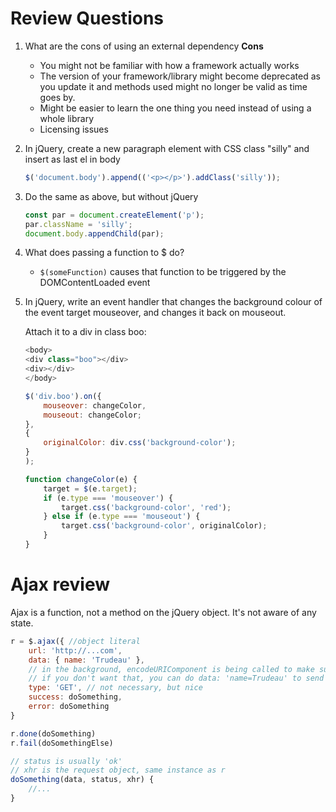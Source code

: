 # Review Questions
1. What are the cons of using an external dependency
<b>Cons</b>
    * You might not be familiar with how a framework actually works
    * The version of your framework/library might become deprecated as you update it and methods used might no longer be valid as time
goes by.
    * Might be easier to learn the one thing you need instead of using a whole library
    * Licensing issues

2. In jQuery, create a new paragraph element with CSS class "silly" and insert as last el in body
    ```javascript
    $('document.body').append(('<p></p>').addClass('silly'));
    ```
3. Do the same as above, but without jQuery
    ```javascript
    const par = document.createElement('p');
    par.className = 'silly';
    document.body.appendChild(par);
    ```

4. What does passing a function to $ do?

   * `$(someFunction)` causes that function to be triggered by the DOMContentLoaded event
5. In jQuery, write an event handler that changes the background colour of the event target
mouseover, and changes it back on mouseout.

    Attach it to a div in class boo:
    ```javascript
    <body>
    <div class="boo"></div>
    <div></div>
    </body>
    ```
    ```javascript
    $('div.boo').on({
        mouseover: changeColor,
        mouseout: changeColor;
    },
    {
        originalColor: div.css('background-color');
    }
    );

    function changeColor(e) {
        target = $(e.target);
        if (e.type === 'mouseover') {
            target.css('background-color', 'red');
        } else if (e.type === 'mouseout') {
            target.css('background-color', originalColor);
        }
    }
    ```

# Ajax review
Ajax is a function, not a method on the jQuery object. It's not aware of any state.

```javascript
r = $.ajax({ //object literal
    url: 'http://...com',
    data: { name: 'Trudeau' }, 
    // in the background, encodeURIComponent is being called to make sure the url values are valid. Default GET
    // if you don't want that, you can do data: 'name=Trudeau' to send that exact string.
    type: 'GET', // not necessary, but nice
    success: doSomething,
    error: doSomething
}

r.done(doSomething)
r.fail(doSomethingElse)

// status is usually 'ok'
// xhr is the request object, same instance as r
doSomething(data, status, xhr) {
    //...
}
```